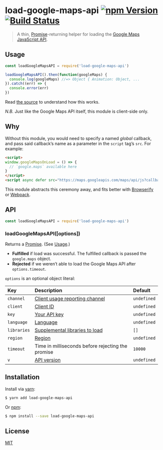 # load-google-maps-api [![npm Version](http://img.shields.io/npm/v/load-google-maps-api.svg?style=flat)](https://www.npmjs.com/package/load-google-maps-api) [![Build Status](https://img.shields.io/travis/yuanqing/load-google-maps-api.svg?branch=master&style=flat)](https://travis-ci.org/yuanqing/load-google-maps-api)

> A thin, [Promise](https://developer.mozilla.org/en-US/docs/Web/JavaScript/Reference/Global_Objects/Promise)-returning helper for loading the [Google Maps JavaScript API](https://developers.google.com/maps/documentation/javascript/).

## Usage

```js
const loadGoogleMapsAPI = require('load-google-maps-api')

loadGoogleMapsAPI().then(function(googleMaps) {
  console.log(googleMaps) //=> Object { Animation: Object, ...
}).catch((err) => {
  console.error(err)
})
```

Read [the source](index.js) to understand how this works.

*N.B.* Just like the Google Maps API itself, this module is client-side only.

## Why

Without this module, you would need to specify a named *global* callback, and pass said callback&rsquo;s name as a parameter in the `script` tag&rsquo;s `src`. For example:

```html
<script>
window.googleMapsOnLoad = () => {
  // `google.maps` available here
}
</script>
<script async defer src="https://maps.googleapis.com/maps/api/js?callback=googleMapsOnLoad"></script>
```

This module abstracts this ceremony away, and fits better with [Browserify](http://browserify.org/) or [Webpack](https://webpack.github.io/).

## API

```js
const loadGoogleMapsAPI = require('load-google-maps-api')
```

### loadGoogleMapsAPI([options])

Returns a [Promise](https://developer.mozilla.org/en-US/docs/Web/JavaScript/Reference/Global_Objects/Promise). (See [Usage](#usage).)

- **Fulfilled** if load was successful. The fulfilled callback is passed the `google.maps` object.
- **Rejected** if we weren&rsquo;t able to load the Google Maps API after `options.timeout`.

`options` is an optional object literal:

  Key | Description | Default
  :--|:--|:--
  `channel` | [Client usage reporting channel](https://developers.google.com/maps/premium/reports/usage-reports#channels) | `undefined`
  `client` | [Client ID](https://developers.google.com/maps/documentation/javascript/get-api-key#specifying-a-client-id-when-loading-the-api) | `undefined`
  `key` | [Your API key](https://developers.google.com/maps/documentation/javascript/get-api-key#step-2-add-the-api-key-to-your-application) | `undefined`
  `language` | [Language](https://developers.google.com/maps/documentation/javascript/localization#Language) | `undefined`
  `libraries` | [Supplemental libraries to load](https://developers.google.com/maps/documentation/javascript/libraries) | `[]`
  `region` | [Region](https://developers.google.com/maps/documentation/javascript/localization#Region) | `undefined`
  `timeout` | Time in milliseconds before rejecting the promise | `10000`
  `v` | [API version](https://developers.google.com/maps/documentation/javascript/versions) | `undefined`

## Installation

Install via [yarn](https://yarnpkg.com):

```bash
$ yarn add load-google-maps-api
```

Or [npm](https://npmjs.com):

```bash
$ npm install --save load-google-maps-api
```

## License

[MIT](LICENSE.md)
